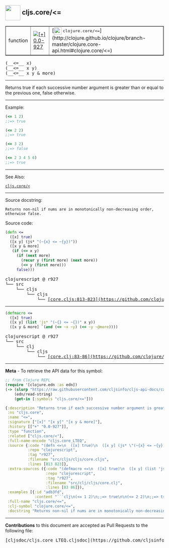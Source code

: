 ## <img width="48px" valign="middle" src="http://i.imgur.com/Hi20huC.png"> cljs.core/<=

 <table border="1">
<tr>

<td>function</td>
<td><a href="https://github.com/cljsinfo/cljs-api-docs/tree/0.0-927"><img valign="middle" alt="[+] 0.0-927" src="https://img.shields.io/badge/+-0.0--927-lightgrey.svg"></a> </td>
<td>
[<img height="24px" valign="middle" src="http://i.imgur.com/1GjPKvB.png"> <samp>clojure.core/<=</samp>](http://clojure.github.io/clojure/branch-master/clojure.core-api.html#clojure.core/<=)
</td>
</tr>
</table>

 <samp>
(__<=__ x)<br>
</samp>
 <samp>
(__<=__ x y)<br>
</samp>
 <samp>
(__<=__ x y & more)<br>
</samp>

---

Returns true if each successive number argument is greater than or equal to the
previous one, false otherwise.

---

Example:

```clj
(<= 1 2)
;;=> true

(<= 2 2)
;;=> true

(<= 3 2)
;;=> false

(<= 2 3 4 5 6)
;;=> true
```

---

See Also:

[`cljs.core/<`](cljs.core_LT.md)<br>

---

Source docstring:

```
Returns non-nil if nums are in monotonically non-decreasing order,
otherwise false.
```

Source code:

```clj
(defn <=
  ([x] true)
  ([x y] (js* "(~{x} <= ~{y})"))
  ([x y & more]
   (if (<= x y)
     (if (next more)
       (recur y (first more) (next more))
       (<= y (first more)))
     false)))
```

 <pre>
clojurescript @ r927
└── src
    └── cljs
        └── cljs
            └── <ins>[core.cljs:813-823](https://github.com/clojure/clojurescript/blob/r927/src/cljs/cljs/core.cljs#L813-L823)</ins>
</pre>


---

```clj
(defmacro <=
  ([x] true)
  ([x y] (list 'js* "(~{} <= ~{})" x y))
  ([x y & more] `(and (<= ~x ~y) (<= ~y ~@more))))
```

 <pre>
clojurescript @ r927
└── src
    └── clj
        └── cljs
            └── <ins>[core.clj:83-86](https://github.com/clojure/clojurescript/blob/r927/src/clj/cljs/core.clj#L83-L86)</ins>
</pre>

---

__Meta__ - To retrieve the API data for this symbol:

```clj
;; from Clojure REPL
(require '[clojure.edn :as edn])
(-> (slurp "https://raw.githubusercontent.com/cljsinfo/cljs-api-docs/catalog/cljs-api.edn")
    (edn/read-string)
    (get-in [:symbols "cljs.core/<="]))
```

```clj
{:description "Returns true if each successive number argument is greater than or equal to the\nprevious one, false otherwise.",
 :ns "cljs.core",
 :name "<=",
 :signature ["[x]" "[x y]" "[x y & more]"],
 :history [["+" "0.0-927"]],
 :type "function",
 :related ["cljs.core/<"],
 :full-name-encode "cljs.core_LTEQ",
 :source {:code "(defn <=\n  ([x] true)\n  ([x y] (js* \"(~{x} <= ~{y})\"))\n  ([x y & more]\n   (if (<= x y)\n     (if (next more)\n       (recur y (first more) (next more))\n       (<= y (first more)))\n     false)))",
          :repo "clojurescript",
          :tag "r927",
          :filename "src/cljs/cljs/core.cljs",
          :lines [813 823]},
 :extra-sources ({:code "(defmacro <=\n  ([x] true)\n  ([x y] (list 'js* \"(~{} <= ~{})\" x y))\n  ([x y & more] `(and (<= ~x ~y) (<= ~y ~@more))))",
                  :repo "clojurescript",
                  :tag "r927",
                  :filename "src/clj/cljs/core.clj",
                  :lines [83 86]}),
 :examples [{:id "adb3fd",
             :content "```clj\n(<= 1 2)\n;;=> true\n\n(<= 2 2)\n;;=> true\n\n(<= 3 2)\n;;=> false\n\n(<= 2 3 4 5 6)\n;;=> true\n```"}],
 :full-name "cljs.core/<=",
 :clj-symbol "clojure.core/<=",
 :docstring "Returns non-nil if nums are in monotonically non-decreasing order,\notherwise false."}

```

---

__Contributions__ to this document are accepted as Pull Requests to the following file:

 <pre>
[cljsdoc/cljs.core_LTEQ.cljsdoc](https://github.com/cljsinfo/cljs-api-docs/blob/master/cljsdoc/cljs.core_LTEQ.cljsdoc)
</pre>


